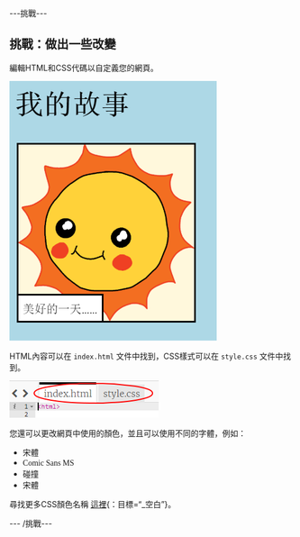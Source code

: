 \---挑戰\---

## 挑戰：做出一些改變

編輯HTML和CSS代碼以自定義您的網頁。

![截圖](images/story-changes.png)

HTML內容可以在 `index.html` 文件中找到，CSS樣式可以在 `style.css` 文件中找到。

![截圖](images/story-files.png)

您還可以更改網頁中使用的顏色，並且可以使用不同的字體，例如：

+ <span style="font-family: Arial;">宋體</span>
+ <span style="font-family: Comic Sans MS;">Comic Sans MS</span>
+ <span style="font-family: Impact;">碰撞</span>
+ <span style="font-family: Tahoma;">宋體</span>

尋找更多CSS顏色名稱 [這裡](http://jumpto.cc/colours){：目標=“_空白”}。

\--- /挑戰\---